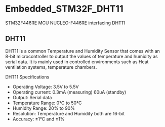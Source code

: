 # Embedded_STM32F_DHT11
STM32F446RE MCU NUCLEO-F446RE interfacing DHT11  


## DHT11
DHT11 is a common Temperature and Humidity Sensor that comes with an 8-bit microcontroller to output the values of temperature and humidity as serial data. It is mainly used in controlled environments such as Heat ventilation systems, temperature chambers.

DHT11 Specifications
- Operating Voltage: 3.5V to 5.5V
- Operating current: 0.3mA (measuring) 60uA (standby)
- Output: Serial data
- Temperature Range: 0°C to 50°C
- Humidity Range: 20% to 90%
- Resolution: Temperature and Humidity both are 16-bit
- Accuracy: ±1°C and ±1%
